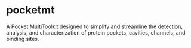 # pocketmt
A Pocket MultiToolkit designed to simplify and streamline the detection, analysis, and characterization of protein pockets, cavities, channels, and binding sites.

